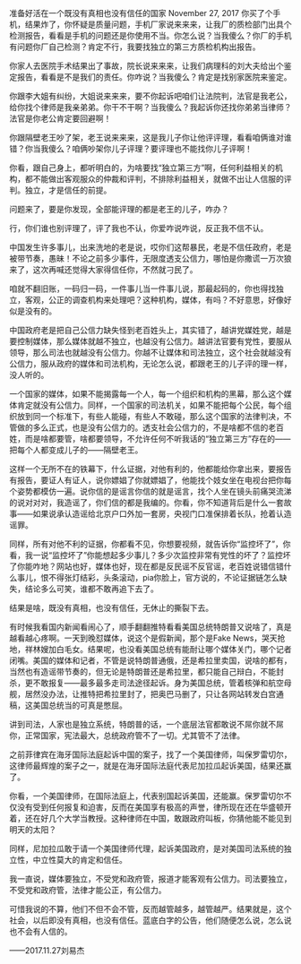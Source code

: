 准备好活在一个既没有真相也没有信任的国家
November 27, 2017
你买了个手机，结果炸了，你怀疑是质量问题，手机厂家说来来来，让我厂的质检部门出具个检测报告，看看是手机的问题还是你使用不当。你怎么说？当我傻么？你厂的手机有问题你厂自己检测？肯定不行，我要找独立的第三方质检机构出报告。

你家人去医院手术结果出了事故，院长说来来来，让我们病理科的刘大夫给出个鉴定报告，看看是不是我们的责任。你咋说？当我傻么？肯定是找别家医院来鉴定。

你跟李大姐有纠纷，大姐说来来来，要不你起诉吧咱们让法院判，法官是我老公，给你找个律师是我亲弟弟。你干不干啊？当我傻么？我起诉你还找你弟弟当律师？法官是你老公肯定要回避啊！

你跟隔壁老王吵了架，老王说来来来，这是我儿子你让他评评理，看看咱俩谁对谁错？你当我傻么？咱俩吵架你儿子评理？要评理也不能找你儿子评啊！

你看，跟自己身上，都听明白的，为啥要找“独立第三方”啊，任何利益相关的机构，都不能做出客观服众的仲裁和评判，不排除利益相关，就做不出让人信服的评判。独立，才是信任的前提。

问题来了，要是你发现，全部能评理的都是老王的儿子，咋办？

行，你们谁也别评理了，评了我也不认，你爱咋说咋说，反正我不信不认。

中国发生许多事儿，出来洗地的老是说，哎你们这帮暴民，老是不信任政府，老是被带节奏，愚昧！不论之前多少事件，无限度透支公信力，哪怕是你撒谎一万次狼来了，这次再喊还觉得大家得信任你，不然就刁民了。

咱就不翻旧账，一码归一码，一件事儿当一件事儿说，那最起码的，你也得找独立，客观，公正的调查机构来处理吧？这种机构，媒体，有吗？不好意思，好像好似是没有的。

中国政府老是把自己公信力缺失怪到老百姓头上，其实错了，越讲党媒姓党，越是要控制媒体，那么媒体就越不独立，也越没有公信力。越讲法官要有党性，要服从领导，那么司法也就越没有公信力。你越不让媒体和司法独立，这个社会就越没有公信力，服从政府的媒体和司法机构，无论怎么说，都跟老王的儿子评的理一样，没人听的。

一个国家的媒体，如果不能揭露每一个人，每一个组织和机构的黑幕，那么这个媒体肯定就没有公信力。同样，一个国家的司法机关，如果不能把每个公民，每个组织放到同一个标准下，有些人能碰，有些人不敢碰，那么这个国家的法律判决，不管做的多么正式，也是没有公信力的。透支社会公信力的，不是啥都不信的老百姓，而是啥都要管，啥都要领导，不允许任何不听我话的“独立第三方”存在的——把每个人都变成儿子的——隔壁老王。

这样一个无所不在的铁幕下，什么证据，对他有利的，他都能给你拿出来，要报告有报告，要证人有证人，说你嫖娼了你就嫖娼了，他能找个妓女坐在电视台把你每个姿势都模仿一遍。说你信的是谣言你信的就是谣言，找个人坐在镜头前痛哭流涕的说对对对，我造谣了，你们信的都是我编的。你看，你不知道背后是什么一套故事——如果说承认造谣给北京户口外加一套房，央视门口准保排着长队，抢着认造谣罪。

同样，所有对他不利的证据，你都看不见，你想要视频，就告诉你“监控坏了”，你看，我一说“监控坏了”你能想起多少事儿？多少次监控非常有党性的坏了？监控坏了你能咋地？网站也好，媒体也好，现在都是反民谣不反官谣，老百姓说错信错什么事儿，恨不得张灯结彩，头条滚动，pia你脸上，官方说的，不论证据链怎么缺失，结论多么可笑，谁都不敢再追下去了。

结果是啥，既没有真相，也没有信任，无休止的撕裂下去。

有时候我看国内新闻看闹心了，顺手翻翻推特看看美国总统特朗普又说啥了，真是越看越心疼啊。一天到晚怼媒体，说这个是假新闻，那个是Fake News，哭天抢地，祥林嫂加白毛女。结果呢，也没看美国总统有能耐让哪个媒体关门，哪个记者闭嘴。美国的媒体和记者，不管是说特朗普通俄，还是希拉里卖国，说啥的都有，当然也有造谣带节奏的，但无论是特朗普还是希拉里，都只能自己辩白，不能封杀，更不敢报复——最多最多走司法途径起诉。身为美国总统，管着核弹和航空母舰，居然没办法，让推特把希拉里封了，把奥巴马删了，只让各网站转发白宫通稿，这美国总统当的可真是憋屈。

讲到司法，人家也是独立系统，特朗普的话，一个底层法官都敢说不屌你就不屌你，正常国家，宪法最大，总统政府管不了一切。尤其管不了法律。

之前菲律宾在海牙国际法庭起诉中国的案子，找了一个美国律师，叫保罗雷切尔，这律师最辉煌的案子之一，就是在海牙国际法庭代表尼加拉瓜起诉美国，结果还赢了。

你看，一个美国律师，在国际法庭上，代表别国起诉美国，还能赢。保罗雷切尔不仅没有受到任何报复和迫害，反而在美国享有极高的声誉，律所现在还在华盛顿开着，还在好几个大学当教授。这种律师在中国，敢跟政府叫板，你猜他能不能见到明天的太阳？

同样，尼加拉瓜敢于请一个美国律师代理，起诉美国政府，是对美国司法系统的独立性，中立性莫大的肯定和信任。

我一直说，媒体要独立，不受党和政府管，报道才能客观有公信力。司法要独立，不受党和政府管，法律才能公正，有公信力。

可惜我说的不算，他们不但不会不管，反而越管越多，越管越严。结果就是，这个社会，以后即没有真相，也没有信任。蓝底白字的公告，他们随便怎么说，怎么说也不会有人信的。

——2017.11.27刘易杰

